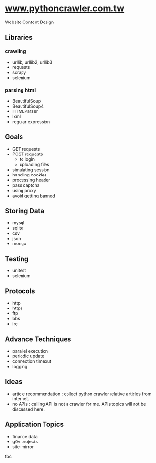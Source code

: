 # www.pythoncrawler.com.tw

Website Content Design

## Libraries

### crawling

- urllib, urllib2, urllib3
- requests
- scrapy
- selenium

### parsing html

- BeautifulSoup
- BeautifulSoup4
- HTMLParser
- lxml
- regular expression

## Goals

- GET requests
- POST requests
  - to login
  - uploading files
- simulating session
- handling cookies
- processing header
- pass captcha
- using proxy
- avoid getting banned

## Storing Data

- mysql
- sqlite
- csv
- json
- mongo

## Testing

- unitest
- selenium

## Protocols

- http
- https
- ftp
- bbs
- irc

## Advance Techniques

- parallel execution
- periodic update
- connection timeout
- logging

## Ideas

- article recommendation : collect python crawler relative articles from internet.
- no APIs : calling API is not a crawler for me. APIs topics will not be discussed here.

## Application Topics

- finance data
- g0v projects
- site-mirror

tbc